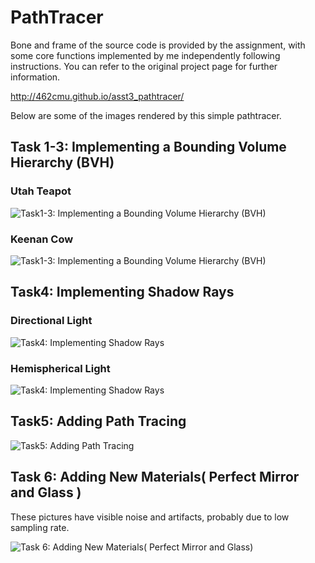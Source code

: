 # PathTracer
Bone and frame of the source code is provided by the assignment, with some core functions implemented by me independently following instructions. You can refer to the original project page for further information.

http://462cmu.github.io/asst3_pathtracer/

Below are some of the images rendered by this simple pathtracer.

## Task 1-3: Implementing a Bounding Volume Hierarchy (BVH)
### Utah Teapot
![](http://imglf0.nosdn.127.net/img/L3pWV1luYk9ob2N1MUZpY2tpK0NKVVA5NUhDUUk5WURoL1YwdjJObjE2dWE2VExMdTU5YTJnPT0.jpg?imageView&thumbnail=1680x0&quality=96&stripmeta=0&type=jpg "Task1-3: Implementing a Bounding Volume Hierarchy (BVH)")

### Keenan Cow
![](http://imglf1.nosdn.127.net/img/L3pWV1luYk9ob2N1MUZpY2tpK0NKVWV0UE41djhyYnc1Tk8xYlBDTjZnOU9jdXUzeUtlTWZRPT0.png?imageView&thumbnail=1680x0&quality=96&stripmeta=0&type=jpg "Task1-3: Implementing a Bounding Volume Hierarchy (BVH)")

## Task4: Implementing Shadow Rays
### Directional Light
![](http://imglf2.nosdn.127.net/img/L3pWV1luYk9ob2N1MUZpY2tpK0NKZmhlV3NKbi9oWmJudkYyNjBrdzBmQ1Nrbmx3VUJrS3JBPT0.png?imageView&thumbnail=1680x0&quality=96&stripmeta=0&type=jpg "Task4: Implementing Shadow Rays")

### Hemispherical Light
![](http://imglf1.nosdn.127.net/img/L3pWV1luYk9ob2N1MUZpY2tpK0NKZXZ2QW9mV2VTUHNKbWRNbmxDeTBuRHpWZ2RDbXIyZW5RPT0.png?imageView&thumbnail=1680x0&quality=96&stripmeta=0&type=jpg "Task4: Implementing Shadow Rays")

## Task5: Adding Path Tracing

![](http://imglf1.nosdn.127.net/img/L3pWV1luYk9ob2N1MUZpY2tpK0NKUU1TdE9qT3g1dGRoRzZ5Y2pST0M1cVZDMmlQZ29sMnhRPT0.png?imageView&thumbnail=1680x0&quality=96&stripmeta=0&type=jpg "Task5: Adding Path Tracing")

## Task 6: Adding New Materials( Perfect Mirror and Glass )
These pictures have visible noise and artifacts, probably due to low sampling rate.

![](http://imglf.nosdn.127.net/img/L3pWV1luYk9ob2N1MUZpY2tpK0NKUzdaZ3g3eThpdGlTdjQyT1A0RzdJNWhSUjdJRThWb2VRPT0.png?imageView&thumbnail=1680x0&quality=96&stripmeta=0&type=jpg "Task 6: Adding New Materials( Perfect Mirror and Glass)")
